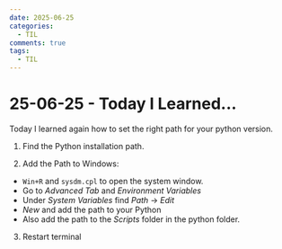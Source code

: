 ```yaml
---
date: 2025-06-25
categories:
  - TIL
comments: true
tags:
  - TIL
---
```


# 25-06-25 - Today I Learned...
Today I learned again how to set the right path for your python version.

1. Find the Python installation path.


2. Add the Path to Windows:
  - `Win+R` and `sysdm.cpl` to open the system window.
  - Go to *Advanced Tab* and *Environment Variables*
  - Under *System Variables* find *Path* -> *Edit*
  - *New* and add the path to your Python
  - Also add the path to the *Scripts* folder in the python folder.


3. Restart terminal

